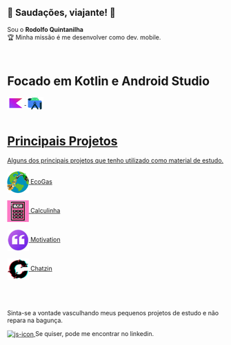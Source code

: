 ## 👋 Saudações, viajante! 🖖 

Sou o <b>Rodolfo Quintanilha</b>
<br>
🏆 Minha missão é me desenvolver como dev. mobile.


<div style="display: inline_block"><br>
<h1 >Focado em Kotlin e Android Studio</h1>
  <a href = "https://github.com/rodolfq">
<img align="center" height="30" width="40" alt="js-icon"  src="https://github.com/devicons/devicon/blob/master/icons/kotlin/kotlin-original.svg">
<img align="center" height="30" width="40" alt="js-icon"  src="https://github.com/devicons/devicon/blob/master/icons/androidstudio/androidstudio-original.svg">
</div>

  <div style="display: inline_block"><br>
<h1 >Principais Projetos</h1>
    Alguns dos principais projetos que tenho utilizado como material de estudo.<br><br>
    
  <a href = "https://github.com/rodolfq/EcoGAS">
<img align="center" height="50" width="50" alt="js-icon"  src="https://github.com/rodolfq/EcoGAS/blob/master/icon.png"> EcoGas<br><br>
    <a href = "https://github.com/rodolfq/Calculinha">
<img align="center" height="50" width="50" alt="js-icon"  src="https://github.com/rodolfq/Calculinha/blob/master/icon.jpg"> Calculinha<br><br>
</div>
    <a href = "https://github.com/rodolfq/motivation">
<img align="center" height="50" width="50" alt="js-icon"  src="https://github.com/rodolfq/motivation/blob/master/icon3.png"> Motivation<br><br></a>
    <a href = "https://github.com/rodolfq/Chatzin">
<img align="center" height="50" width="50" alt="js-icon"  src="https://github.com/rodolfq/Chatzin/blob/master/Icon2.png"> Chatzin<br><br></a>
    
    
  
<br>
<br>
<br>
Sinta-se a vontade vasculhando meus pequenos projetos de estudo e não repara na bagunça. <br>

<p>
<a href = "https://www.linkedin.com/in/rodolfo-q/">
  <img align="center" height="20" width="20" alt="js-icon"  src="https://cdn-icons-png.flaticon.com/512/174/174857.png">
  </a>
  Se quiser, pode me encontrar no linkedin.<br>
  </p>
 


<!---
rodolfq/rodolfq is a ✨ special ✨ repository because its `README.md` (this file) appears on your GitHub profile.
You can click the Preview link to take a look at your changes.
--->
